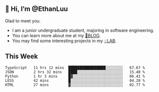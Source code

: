 ## 👋 Hi, I’m @EthanLuu

Glad to meet you.

- I am a junior undergraduate student, majoring in software engineering.
- You can learn more about me at my [📝BLOG](https://blog.ethanloo.cn).
- You may find some interesting projects in my [💡LAB](https://lab.ethanloo.cn).

## This Week
<!--START_SECTION:waka-->
```text
TypeScript   11 hrs 12 mins  █████████████████░░░░░░░░   67.67 % 
JSON         2 hrs 32 mins   ████░░░░░░░░░░░░░░░░░░░░░   15.40 % 
Python       1 hr 3 mins     █▓░░░░░░░░░░░░░░░░░░░░░░░   06.41 % 
LESS         42 mins         █░░░░░░░░░░░░░░░░░░░░░░░░   04.28 % 
HTML         27 mins         ▓░░░░░░░░░░░░░░░░░░░░░░░░   02.77 % 
```
<!--END_SECTION:waka-->
